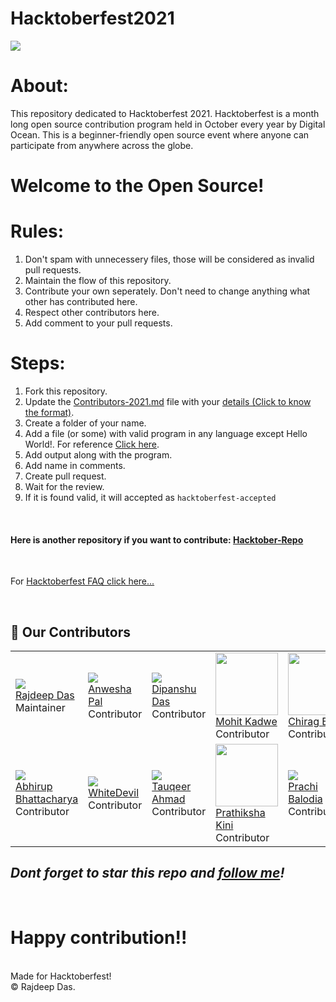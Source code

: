 # Hacktoberfest2021
<img src="https://github.com/Rajspeaks/Hacktoberfest-2021/blob/main/hacktoberfest%202021.png">

# About:

This repository dedicated to Hacktoberfest 2021. Hacktoberfest is a month long open source contribution program held in October every year by Digital Ocean. This is a beginner-friendly open source event where anyone can participate from anywhere across the globe.

# Welcome to the Open Source!

# Rules:

1. Don't spam with unnecessery files, those will be considered as invalid pull requests.<br>
2. Maintain the flow of this repository.<br>
3. Contribute your own seperately. Don't need to change anything what other has contributed here.<br>
4. Respect other contributors here. <br>
5. Add comment to your pull requests.<br>

# Steps:

1. Fork this repository.<br>
2. Update the <a href="https://github.com/Rajspeaks/Hacktoberfest-2021/blob/main/Contributors-2021.md">Contributors-2021.md</a> file with your <a href="https://github.com/Rajspeaks/Hacktoberfest-2021/blob/main/Contributor%20format.txt">details (Click to know the format)</a>.<br>
3. Create a folder of your name.
4. Add a file (or some) with valid program in any language except Hello World!. For reference <a href="https://github.com/Rajspeaks/Hacktoberfest-2021/tree/main/Rajdeep%20Das">Click here</a>.
5. Add  output along with the program.
6. Add name in comments.
7. Create pull request.
8. Wait for the review.
9. If it is found valid, it will accepted as <code>hacktoberfest-accepted</code> 

<br>

<h4> Here is another repository if you want to contribute: <a href="https://github.com/Rajspeaks/Chrome-extension"> Hacktober-Repo </a> </h4>
<br>

For <a href="https://hacktoberfest.digitalocean.com/faq">Hacktoberfest FAQ click here... </a>
<br>


<!--## :handshake: Our Contributors
<a href="https://github.com/Rajspeaks/Hacktoberfest-2021/graphs/contributors">
  <img src="https://contrib.rocks/image?repo=Rajspeaks/Hacktoberfest-2021" />
</a>
-->

<br>

## :handshake: Our Contributors

<table>
  <tr>
    <td> <img src="https://github.com/Rajspeaks.png?size=100"><br> <a href="https://github.com/Rajspeaks">Rajdeep Das</a> <br> Maintainer </td>
    <td> <img src="https://github.com/AnweshaPal26.png?size=100"><br> <a href="https://github.com/AnweshaPal26">Anwesha Pal</a> <br> Contributor </td>
    <td> <img src="https://github.com/the-d3crypt3r.png?size=100"><br> <a href="https://github.com/the-d3crypt3r">Dipanshu Das</a> <br> Contributor </td>
    <td> <img src="https://github.com/mohitkadwe19.png?size=100" height="100px" width="100px"><br> <a href="https://github.com/mohitkadwe19"> Mohit Kadwe </a> <br> Contributor </td>
    <td> <img src="https://github.com/CHIRAGBAJAJ1011.png?size=100" height="100px" width="100px"><br> <a href="https://github.com/CHIRAGBAJAJ1011"> Chirag Bajaj </a> <br> Contributor </td>
  <td> <img src="https://github.com/khushi-0001.png?size=100" height="100px" width="100px"><br> <a href="https://github.com/khushi-0001"> Khusi </a> <br> Contributor </td>
  </tr>
  <tr>
  <td> <img src="https://github.com/AbhirupB.png?size=100"><br> <a href="https://github.com/AbhirupB">Abhirup <br> Bhattacharya</a> <br> Contributor </td>
  <td> <img src="https://github.com/SudoKIngpin.png?size=100"><br> <a href="https://github.com/SudoKIngpin">WhiteDevil</a> <br> Contributor </td>
  <td> <img src="https://github.com/TauqeerAhmad5201.png?size=100"><br> <a href="https://github.com/TauqeerAhmad5201">Tauqeer Ahmad</a> <br> Contributor </td>
  <td> <img src="https://github.com/pkini2002.png?size=100" height="100px" width="100px"><br> <a href="https://github.com/pkini2002"> Prathiksha Kini </a> <br> Contributor </td>
  <td> <img src="https://github.com/prachibalodia.png?size=100"><br> <a href="https://github.com/prachibalodia">Prachi Balodia</a> <br> Contributor </td>
  <td> <img src="https://github.com/mohitpawar530.png?size=100" height="100px" width="100px"><br> <a href="https://github.com/mohitpawar530"> Mohit Pawar </a> <br> Contributor </td>
  
  </tr>
  </table>

 ## *Dont forget to star this repo and <a href="https://github.com/Rajspeaks">follow me</a>!*


<br>


# Happy contribution!!
<br>
Made for Hacktoberfest!
<br>
&copy; Rajdeep Das.
